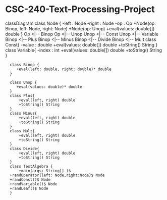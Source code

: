 # CSC-240-Text-Processing-Project

classDiagram
class Node {
          -left : Node
          -right : Node
          -op : Op
          +Node(op: Binop, left: Node, right: Node)
          +Node(op: Unop)
          +eval(values: double[]) double
}
      Op <|-- Binop
      Op <|-- Unop
      Unop <|-- Const
      Unop <|-- Variable
      Binop <|-- Plus
      Binop <|-- Minus
      Binop <|-- Divide
      Binop <|-- Mult
      class Const{
         -value : double
         +eval(values: double[]) double
         +toString() String
      }
      class Variable{
         -index : int
         +eval(values: double[]) double
         +toString() String
      }
      
      class Binop {
         +eval(left: double, right: double)* double
      }

      class Unop {
         +eval(values: double)* double
      }
      class Plus{
          +eval(left, right) double
          +toString() String
      }
      class Minus{
          +eval(left, right) double
          +toString() String
      }
      class Mult{
          +eval(left, right) double
          +toString() String
      }
      class Divide{
          +eval(left, right) double
          +toString() String
      }
      class TestAlgebra {
          +main(args: String[] )$
	  +randOperator(left: Node,right:Node)$ Node
	  +randConst()$ Node
	  +randVariable()$ Node
	  +randLeaf()$ Node
      }